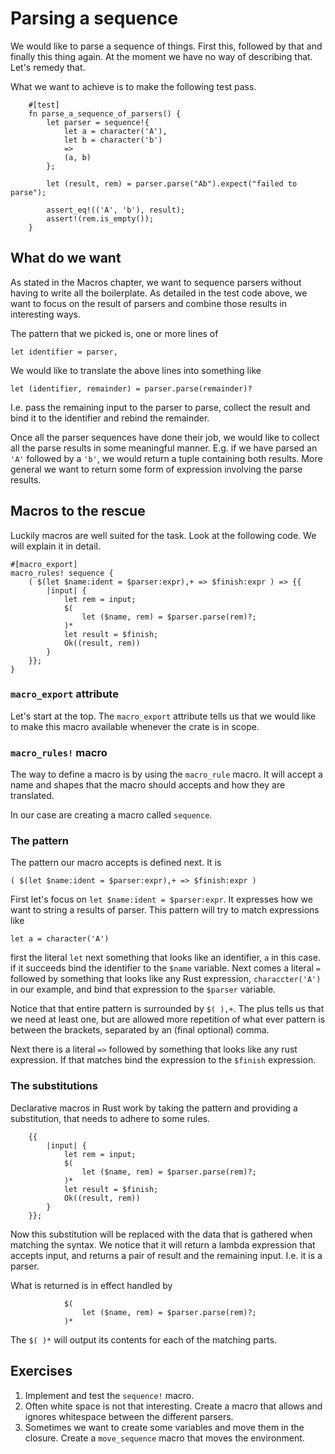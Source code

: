 # Parsing a sequence
We would like to parse a sequence of things. First this, followed by that and
finally this thing again. At the moment we have no way of describing that. Let's
remedy that.

What we want to achieve is to make the following test pass.

```
    #[test]
    fn parse_a_sequence_of_parsers() {
        let parser = sequence!{
            let a = character('A'),
            let b = character('b')
            =>
            (a, b)
        };

        let (result, rem) = parser.parse("Ab").expect("failed to parse");
        
        assert_eq!(('A', 'b'), result);
        assert!(rem.is_empty());
    }
```

## What do we want
As stated in the Macros chapter, we want to sequence parsers without having to
write all the boilerplate. As detailed in the test code above, we want to focus
on the result of parsers and combine those results in interesting ways.

The pattern that we picked is, one or more lines of

```
let identifier = parser,
```

We would like to translate the above lines into something like

```
let (identifier, remainder) = parser.parse(remainder)?
```

I.e. pass the remaining input to the parser to parse, collect the result and
bind it to the identifier and rebind the remainder.

Once all the parser sequences have done their job, we would like to collect all
the parse results in some meaningful manner. E.g. if we have parsed an `'A'`
followed by a `'b'`, we would return a tuple containing both results. More
general we want to return some form of expression involving the parse results.

## Macros to the rescue
Luckily macros are well suited for the task. Look at the following code. We will
explain it in detail.

```
#[macro_export]
macro_rules! sequence {
    ( $(let $name:ident = $parser:expr),+ => $finish:expr ) => {{
        |input| {
            let rem = input;
            $(
                let ($name, rem) = $parser.parse(rem)?;
            )*
            let result = $finish;
            Ok((result, rem))
        }
    }};
}
```

### `macro_export` attribute
Let's start at the top. The `macro_export` attribute tells us that we would like
to make this macro available whenever the crate is in scope.

### `macro_rules!` macro
The way to define a macro is by using the `macro_rule` macro. It will accept a
name and shapes that the macro should accepts and how they are translated.

In our case are creating a macro called `sequence`.

### The pattern
The pattern our macro accepts is defined next. It is 

```
( $(let $name:ident = $parser:expr),+ => $finish:expr )
```
First let's focus on `let $name:ident = $parser:expr`. It expresses how we want
to string a results of parser. This pattern will try to match expressions like

```
let a = character('A')
```

first the literal `let` next something that looks like an identifier, `a` in this
case. if it succeeds bind the identifier to the `$name` variable. Next comes a
literal `=` followed by something that looks like any Rust expression,
`characcter('A')` in our example, and bind that expression to the `$parser`
variable.

Notice that that entire pattern is surrounded by `$( ),+`. The plus tells us
that we need at least one, but are allowed more repetition of what ever pattern
is between the brackets, separated by an (final optional) comma.

Next there is a literal `=>` followed by something that looks like any rust
expression. If that matches bind the expression to the `$finish` expression.

### The substitutions
Declarative macros in Rust work by taking the pattern and providing a
substitution, that needs to adhere to some rules. 

```
    {{
        |input| {
            let rem = input;
            $(
                let ($name, rem) = $parser.parse(rem)?;
            )*
            let result = $finish;
            Ok((result, rem))
        }
    }};
```

Now this substitution will be replaced with the data that is gathered when
matching the syntax. We notice that it will return a lambda expression that
accepts input, and returns a pair of result and the remaining input. I.e. it is
a parser.

What is returned is in effect handled by 
           
```
            $(
                let ($name, rem) = $parser.parse(rem)?;
            )*
```

The `$( )*` will output its contents for each of the matching parts.

## Exercises
1. Implement and test the `sequence!` macro.
2. Often white space is not that interesting. Create a macro that allows and
   ignores whitespace between the different parsers.
3. Sometimes we want to create some variables and move them in the closure.
   Create a `move_sequence` macro that moves the environment.
